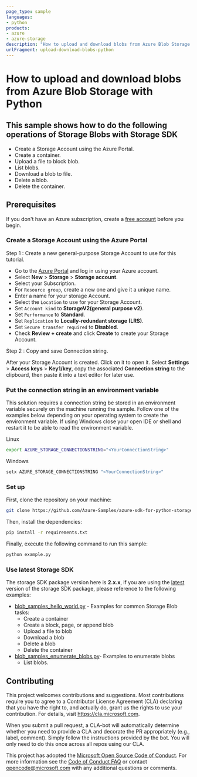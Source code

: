 ```yaml
---
page_type: sample
languages:
- python
products:
- azure
- azure-storage
description: "How to upload and download blobs from Azure Blob Storage with Python."
urlFragment: upload-download-blobs-python
---
```


# How to upload and download blobs from Azure Blob Storage with Python

## This sample shows how to do the following operations of Storage Blobs with Storage SDK
- Create a Storage Account using the Azure Portal.
- Create a container.
- Upload a file to block blob.
- List blobs.
- Download a blob to file.
- Delete a blob.
- Delete the container.

## Prerequisites

If you don't have an Azure subscription, create a [free account] before you begin.

### Create a Storage Account using the Azure Portal

Step 1 : Create a new general-purpose Storage Account to use for this tutorial. 
 
*  Go to the [Azure Portal] and log in using your Azure account. 
*  Select **New** > **Storage** > **Storage account**. 
*  Select your Subscription. 
*  For `Resource group`, create a new one and give it a unique name. 
*  Enter a name for your storage Account.
*  Select the `Location` to use for your Storage Account.
*  Set `Account kind` to **StorageV2(general purpose v2)**.
*  Set `Performance` to **Standard**. 
*  Set `Replication` to **Locally-redundant storage (LRS)**.
*  Set `Secure transfer required` to **Disabled**.
*  Check **Review + create** and click **Create** to create your Storage Account. 
 
Step 2 : Copy and save Connection string.

After your Storage Account is created. Click on it to open it. 
Select **Settings** > **Access keys** > **Key1/key**, copy the associated **Connection string** to the clipboard, then paste it into a text editor for later use.

### Put the connection string in an environment variable

This solution requires a connection string be stored in an environment variable securely on the machine running the sample. Follow one of the examples below depending on your operating system to create the environment variable. If using Windows close your open IDE or shell and restart it to be able to read the environment variable.

Linux

```bash
export AZURE_STORAGE_CONNECTIONSTRING="<YourConnectionString>"
```

Windows

```cmd
setx AZURE_STORAGE_CONNECTIONSTRING "<YourConnectionString>"
```

### Set up

First, clone the repository on your machine:

```bash
git clone https://github.com/Azure-Samples/azure-sdk-for-python-storage-blob-upload-download.git
```

Then, install the dependencies:

```bash
pip install -r requirements.txt
```

Finally, execute the following command to run this sample:
```bash
python example.py
```

### Use latest Storage SDK

The storage SDK package version here is **2.x.x**, if you are using the [latest](https://pypi.org/project/azure-storage-blob/) version of the storage SDK package, please reference to the following examples:

* [blob_samples_hello_world.py](https://github.com/Azure/azure-sdk-for-python/tree/master/sdk/storage/azure-storage-blob/samples/blob_samples_hello_world.py)  - Examples for common Storage Blob tasks:
    * Create a container
    * Create a block, page, or append blob
    * Upload a file to blob
    * Download a blob
    * Delete a blob
    * Delete the container
* [blob_samples_enumerate_blobs.py](https://github.com/Azure/azure-sdk-for-python/tree/master/sdk/storage/azure-storage-blob/samples/blob_samples_enumerate_blobs.py)- Examples to enumerate blobs
    * List blobs.

## Contributing

This project welcomes contributions and suggestions.  Most contributions require you to agree to a
Contributor License Agreement (CLA) declaring that you have the right to, and actually do, grant us
the rights to use your contribution. For details, visit https://cla.microsoft.com.

When you submit a pull request, a CLA-bot will automatically determine whether you need to provide
a CLA and decorate the PR appropriately (e.g., label, comment). Simply follow the instructions
provided by the bot. You will only need to do this once across all repos using our CLA.

This project has adopted the [Microsoft Open Source Code of Conduct].
For more information see the [Code of Conduct FAQ] or
contact [opencode@microsoft.com] with any additional questions or comments.

<!-- LINKS -->
[Microsoft.Azure.Storage]: https://pypi.org/project/azure-storage/
[Microsoft.Azure.Storage.Blob]: https://pypi.org/project/azure-storage-blob/12.0.0/
[Azure Portal]: https://portal.azure.com
[free account]: https://azure.microsoft.com/free/?WT.mc_id=A261C142F
[Microsoft Open Source Code of Conduct]: https://opensource.microsoft.com/codeofconduct/
[Code of Conduct FAQ]: https://opensource.microsoft.com/codeofconduct/faq/
[opencode@microsoft.com]: mailto:opencode@microsoft.com
